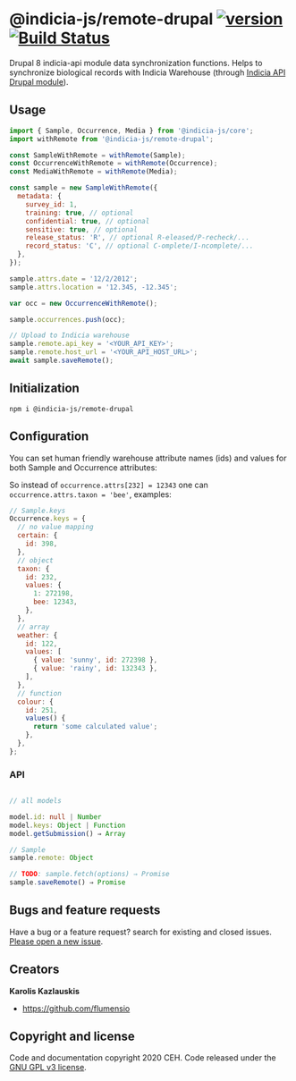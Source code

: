 # @indicia-js/remote-drupal [![version](https://img.shields.io/npm/v/@indicia-js/remote-drupal/latest.svg)](https://www.npmjs.com/package/@indicia-js/remote-drupal) [![Build Status](https://travis-ci.org/Indicia-Team/indicia-js.svg)](https://travis-ci.org/Indicia-Team/indicia-js)

Drupal 8 indicia-api module data synchronization functions. Helps to synchronize biological records with Indicia Warehouse (through [Indicia API Drupal module](https://github.com/Indicia-Team/drupal-8-module-indicia-api)).

## Usage

```javascript
import { Sample, Occurrence, Media } from '@indicia-js/core';
import withRemote from '@indicia-js/remote-drupal';

const SampleWithRemote = withRemote(Sample);
const OccurrenceWithRemote = withRemote(Occurrence);
const MediaWithRemote = withRemote(Media);

const sample = new SampleWithRemote({
  metadata: {
    survey_id: 1,
    training: true, // optional
    confidential: true, // optional
    sensitive: true, // optional
    release_status: 'R', // optional R-eleased/P-recheck/...
    record_status: 'C', // optional C-omplete/I-ncomplete/...
  },
});

sample.attrs.date = '12/2/2012';
sample.attrs.location = '12.345, -12.345';

var occ = new OccurrenceWithRemote();

sample.occurrences.push(occ);

// Upload to Indicia warehouse
sample.remote.api_key = '<YOUR_API_KEY>';
sample.remote.host_url = '<YOUR_API_HOST_URL>';
await sample.saveRemote();
```

## Initialization

```
npm i @indicia-js/remote-drupal
```

## Configuration

You can set human friendly warehouse attribute names (ids) and values for both Sample and Occurrence
attributes:

So instead of `occurrence.attrs[232] = 12343` one can
`occurrence.attrs.taxon = 'bee'`, examples:

```javascript
// Sample.keys
Occurrence.keys = {
  // no value mapping
  certain: {
    id: 398,
  },
  // object
  taxon: {
    id: 232,
    values: {
      1: 272198,
      bee: 12343,
    },
  },
  // array
  weather: {
    id: 122,
    values: [
      { value: 'sunny', id: 272398 },
      { value: 'rainy', id: 132343 },
    ],
  },
  // function
  colour: {
    id: 251,
    values() {
      return 'some calculated value';
    },
  },
};
```

### API

```typescript

// all models

model.id: null | Number
model.keys: Object | Function
model.getSubmission() ⇒ Array

// Sample
sample.remote: Object

// TODO: sample.fetch(options) ⇒ Promise
sample.saveRemote() ⇒ Promise
```

## Bugs and feature requests

Have a bug or a feature request? search for existing and closed issues. [Please open a new issue](https://github.com/Indicia-Team/indicia-js/issues).

## Creators

**Karolis Kazlauskis**

- <https://github.com/flumensio>

## Copyright and license

Code and documentation copyright 2020 CEH. Code released under the [GNU GPL v3 license](LICENSE).
